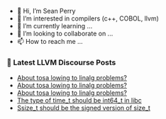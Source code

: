 - 👋 Hi, I’m Sean Perry
- 👀 I’m interested in compilers (c++, COBOL, llvm)
- 🌱 I’m currently learning ...
- 💞️ I’m looking to collaborate on ...
- 📫 How to reach me ...

<!---
s66perry/s66perry is a ✨ special ✨ repository because its `README.md` (this file) appears on your GitHub profile.
You can click the Preview link to take a look at your changes.
--->
### 📕 Latest LLVM Discourse Posts

<!-- DISCOURSE-LLVM:START -->
- [About tosa lowing to linalg problems?](https://discourse.llvm.org/t/about-tosa-lowing-to-linalg-problems/65523#post_3)
- [About tosa lowing to linalg problems?](https://discourse.llvm.org/t/about-tosa-lowing-to-linalg-problems/65523#post_2)
- [About tosa lowing to linalg problems?](https://discourse.llvm.org/t/about-tosa-lowing-to-linalg-problems/65523#post_1)
- [The type of time_t should be int64_t in libc](https://discourse.llvm.org/t/the-type-of-time-t-should-be-int64-t-in-libc/65376#post_5)
- [Ssize_t should be the signed version of size_t](https://discourse.llvm.org/t/ssize-t-should-be-the-signed-version-of-size-t/65378#post_3)
<!-- DISCOURSE-LLVM:END -->
